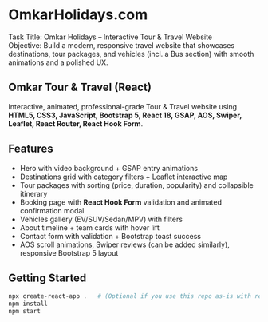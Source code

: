 # OmkarHolidays.com  
Task Title: Omkar Holidays – Interactive Tour & Travel Website  
Objective: Build a modern, responsive travel website that showcases destinations, tour packages, and vehicles (incl. a Bus section) with smooth animations and a polished UX.  

## Omkar Tour & Travel (React)  

Interactive, animated, professional-grade Tour & Travel website using **HTML5, CSS3, JavaScript, Bootstrap 5, React 18, GSAP, AOS, Swiper, Leaflet, React Router, React Hook Form**.  

## Features  
- Hero with video background + GSAP entry animations  
- Destinations grid with category filters + Leaflet interactive map  
- Tour packages with sorting (price, duration, popularity) and collapsible itinerary  
- Booking page with **React Hook Form** validation and animated confirmation modal  
- Vehicles gallery (EV/SUV/Sedan/MPV) with filters  
- About timeline + team cards with hover lift  
- Contact form with validation + Bootstrap toast success  
- AOS scroll animations, Swiper reviews (can be added similarly), responsive Bootstrap 5 layout  

## Getting Started  
```bash
npx create-react-app .   # (Optional if you use this repo as-is with react-scripts in package.json)
npm install
npm start
